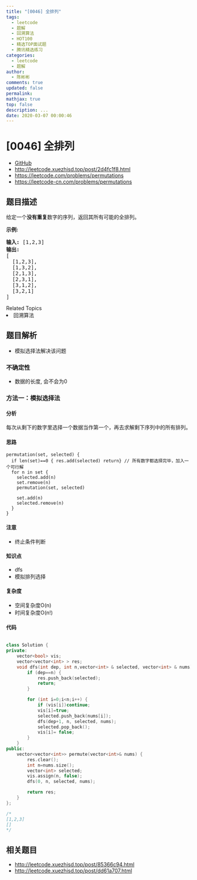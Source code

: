 ```yaml
---
title: "[0046] 全排列"
tags:
  - leetcode
  - 题解
  - 回溯算法
  - HOT100
  - 精选TOP面试题
  - 腾讯精选练习
categories:
  - leetcode
  - 题解
author:
  - 陈彬彬
comments: true
updated: false
permalink:
mathjax: true
top: false
description: ...
date: 2020-03-07 00:00:46
---
```



# [0046] 全排列
* [GitHub](https://github.com/algoboy101/LeetCodeCrowdsource/tree/master/_posts/QA/%5B0046%5D%20%E5%85%A8%E6%8E%92%E5%88%97.md)
* http://leetcode.xuezhisd.top/post/2d4fc1f8.html
* https://leetcode.com/problems/permutations
* https://leetcode-cn.com/problems/permutations


## 题目描述

<p>给定一个<strong>没有重复</strong>数字的序列，返回其所有可能的全排列。</p>

<p><strong>示例:</strong></p>

<pre><strong>输入:</strong> [1,2,3]
<strong>输出:</strong>
[
  [1,2,3],
  [1,3,2],
  [2,1,3],
  [2,3,1],
  [3,1,2],
  [3,2,1]
]</pre>
<div><div>Related Topics</div><div><li>回溯算法</li></div></div>


## 题目解析
* 模拟选择法解决该问题

### 不确定性

- 数据的长度, 会不会为0


### 方法一：模拟选择法

#### 分析

每次从剩下的数字里选择一个数据当作第一个，再去求解剩下序列中的所有排列。

#### 思路

~~~
permutation(set, selected) {
  if len(set)==0 { res.add(selected) return} // 所有数字都选择完毕，加入一个可行解
  for n in set {
    selected.add(n)
    set.remove(n) 
    permutation(set, selected)
   
    set.add(n)
    selected.remove(n)
  }
}
~~~



#### 注意

- 终止条件判断

#### 知识点

- dfs
- 模拟排列选择

#### 复杂度

- 空间复杂度O(n)
- 时间复杂度O(n!)

#### 代码

```cpp

class Solution {
private:
    vector<bool> vis;
    vector<vector<int> > res;
    void dfs(int dep, int n,vector<int> & selected, vector<int> & nums) {
        if (dep==n) {
            res.push_back(selected);
            return;
        }

        for (int i=0;i<n;i++) {
            if (vis[i])continue;
            vis[i]=true;
            selected.push_back(nums[i]);
            dfs(dep+1, n, selected, nums);
            selected.pop_back();
            vis[i]= false;
        }
    }
public:
    vector<vector<int>> permute(vector<int>& nums) {
        res.clear();
        int n=nums.size();
        vector<int> selected;
        vis.assign(n, false);
        dfs(0, n, selected, nums);

        return res;
    }
};

/*
[1,2,3]
[]
*/

```


## 相关题目
* http://leetcode.xuezhisd.top/post/85366c94.html
* http://leetcode.xuezhisd.top/post/dd61a707.html